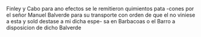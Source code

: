 Finley y Cabo para ano efectos se le remitieron quimientos pata -cones por el señor Manuel Balverde para su transporte con orden de que el no viniese a esta y sold destase a mi dicha espe- sa en Barbacoas o el Barro a disposicion de dicho Balverde